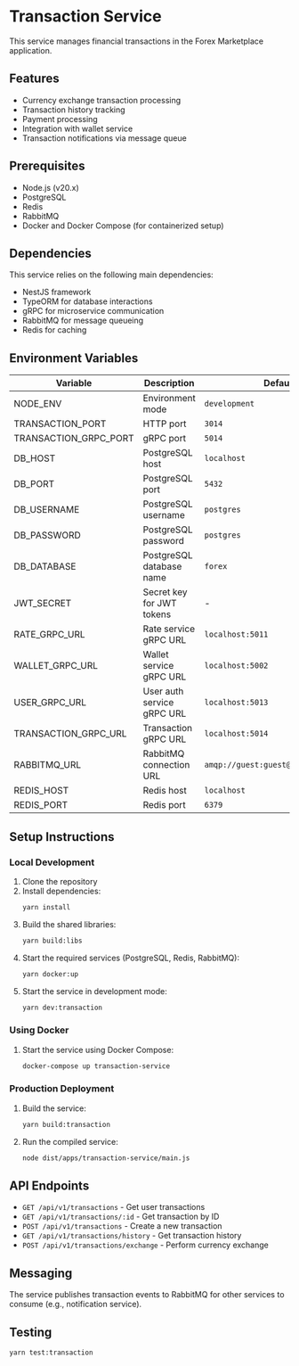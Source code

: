 # Transaction Service

This service manages financial transactions in the Forex Marketplace application.

## Features

- Currency exchange transaction processing
- Transaction history tracking
- Payment processing
- Integration with wallet service
- Transaction notifications via message queue

## Prerequisites

- Node.js (v20.x)
- PostgreSQL
- Redis
- RabbitMQ
- Docker and Docker Compose (for containerized setup)

## Dependencies

This service relies on the following main dependencies:

- NestJS framework
- TypeORM for database interactions
- gRPC for microservice communication
- RabbitMQ for message queueing
- Redis for caching

## Environment Variables

| Variable               | Description                | Default                             |
| ---------------------- | -------------------------- | ----------------------------------- |
| NODE_ENV               | Environment mode           | `development`                       |
| TRANSACTION_PORT       | HTTP port                  | `3014`                              |
| TRANSACTION_GRPC_PORT  | gRPC port                  | `5014`                              |
| DB_HOST                | PostgreSQL host            | `localhost`                         |
| DB_PORT                | PostgreSQL port            | `5432`                              |
| DB_USERNAME            | PostgreSQL username        | `postgres`                          |
| DB_PASSWORD            | PostgreSQL password        | `postgres`                          |
| DB_DATABASE            | PostgreSQL database name   | `forex`                             |
| JWT_SECRET             | Secret key for JWT tokens  | -                                   |
| RATE_GRPC_URL          | Rate service gRPC URL      | `localhost:5011`                    |
| WALLET_GRPC_URL        | Wallet service gRPC URL    | `localhost:5002`                    |
| USER_GRPC_URL          | User auth service gRPC URL | `localhost:5013`                    |
| TRANSACTION_GRPC_URL   | Transaction gRPC URL       | `localhost:5014`                    |
| RABBITMQ_URL           | RabbitMQ connection URL    | `amqp://guest:guest@localhost:5672` |
| REDIS_HOST             | Redis host                 | `localhost`                         |
| REDIS_PORT             | Redis port                 | `6379`                              |

## Setup Instructions

### Local Development

1. Clone the repository
2. Install dependencies:
   ```bash
   yarn install
   ```
3. Build the shared libraries:
   ```bash
   yarn build:libs
   ```
4. Start the required services (PostgreSQL, Redis, RabbitMQ):
   ```bash
   yarn docker:up
   ```
5. Start the service in development mode:
   ```bash
   yarn dev:transaction
   ```

### Using Docker

1. Start the service using Docker Compose:
   ```bash
   docker-compose up transaction-service
   ```

### Production Deployment

1. Build the service:
   ```bash
   yarn build:transaction
   ```
2. Run the compiled service:
   ```bash
   node dist/apps/transaction-service/main.js
   ```

## API Endpoints

- `GET /api/v1/transactions` - Get user transactions
- `GET /api/v1/transactions/:id` - Get transaction by ID
- `POST /api/v1/transactions` - Create a new transaction
- `GET /api/v1/transactions/history` - Get transaction history
- `POST /api/v1/transactions/exchange` - Perform currency exchange

## Messaging

The service publishes transaction events to RabbitMQ for other services to consume (e.g., notification service).

## Testing

```bash
yarn test:transaction
```
